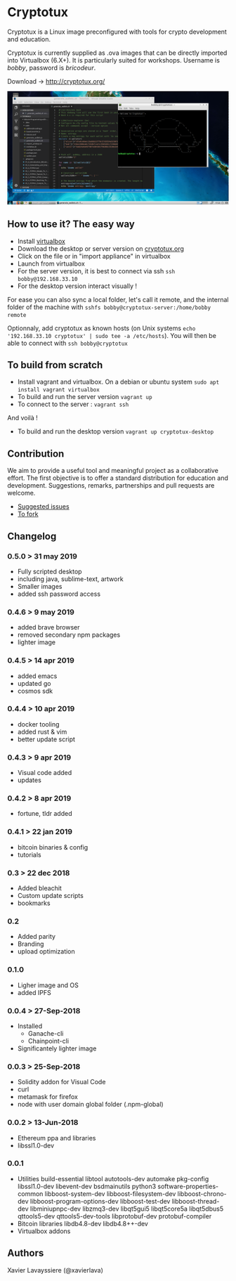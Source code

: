 # Cryptotux

Cryptotux is a Linux image preconfigured with tools for crypto development and education.

Cryptotux is currently supplied as .ova images that can be directly imported into Virtualbox (6.X+). 
It is particularly suited for workshops. Username is *bobby*, password is *bricodeur*.

Download -> http://cryptotux.org/

![screenshot](screenshot.png)

## How to use it? The easy way
* Install [virtualbox](https://virtualbox.org)
* Download the desktop or server version on [cryptotux.org](https://cryptotux.org)
* Click on the file or in "import appliance" in virtualbox
* Launch from virtualbox
* For the server version, it is best to connect via ssh `ssh bobby@192.168.33.10`
* For the desktop version interact visually ! 

For ease you can also sync a local folder, let's call it remote, and the internal folder of the machine with `sshfs bobby@cryptotux-server:/home/bobby remote`

Optionnaly, add cryptotux as known hosts (on Unix systems `echo '192.168.33.10 cryptotux' | sudo tee -a /etc/hosts`). You will then be able to connect with `ssh bobby@cryptotux`

## To build from scratch

* Install vagrant and virtualbox. On a debian or ubuntu system `sudo apt install vagrant virtualbox`
* To build and run the server version `vagrant up`
* To connect to the server : `vagrant ssh`

And voilà !

* To build and run the desktop version `vagrant up cryptotux-desktop`

## Contribution
We aim to provide a useful tool and meaningful project as a collaborative effort. The first objective is to offer a standard distribution for education and development. Suggestions, remarks, partnerships and pull requests are welcome. 

* [Suggested issues](https://github.com/cryptotuxorg/cryptotux/projects/1)
* [To fork](https://github.com/cryptotuxorg/cryptotux/fork)

## Changelog
### 0.5.0 > 31 may 2019
- Fully scripted desktop 
- including java, sublime-text, artwork
- Smaller images
- added ssh password access 

### 0.4.6 > 9 may 2019
- added brave browser
- removed secondary npm packages
- lighter image

### 0.4.5 > 14 apr 2019
- added emacs
- updated go
- cosmos sdk

### 0.4.4 > 10 apr 2019
- docker tooling
- added rust & vim
- better update script 

### 0.4.3 > 9 apr 2019
- Visual code added
- updates

### 0.4.2 > 8 apr 2019
- fortune, tldr added

### 0.4.1 > 22 jan 2019
- bitcoin binaries & config
- tutorials

### 0.3 > 22 dec 2018
- Added bleachit
- Custom update scripts
- bookmarks

### 0.2
- Added parity
- Branding
- upload optimization

### 0.1.0
- Ligher image and OS
- added IPFS

### 0.0.4 > 27-Sep-2018
- Installed
	- Ganache-cli
	- Chainpoint-cli   
- Significantely lighter image

### 0.0.3 > 25-Sep-2018
- Solidity addon for Visual Code
- curl
- metamask for firefox
- node with user domain global folder (.npm-global)

### 0.0.2 > 13-Jun-2018 
- Ethereum ppa and libraries
- libssl1.0-dev

### 0.0.1
- Utilities
	build-essential libtool autotools-dev automake pkg-config libssl1.0-dev libevent-dev bsdmainutils python3 software-properties-common
	libboost-system-dev libboost-filesystem-dev libboost-chrono-dev libboost-program-options-dev libboost-test-dev libboost-thread-dev
	libminiupnpc-dev libzmq3-dev
	libqt5gui5 libqt5core5a libqt5dbus5 qttools5-dev qttools5-dev-tools libprotobuf-dev protobuf-compiler  
- Bitcoin libraries
	libdb4.8-dev libdb4.8++-dev
- Virtualbox addons

## Authors

Xavier Lavayssiere (@xavierlava)

